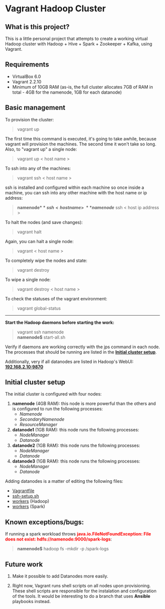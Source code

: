 # Vagrant Hadoop Cluster

## What is this project? 

This is a little personal project that attempts to create a working virtual Hadoop cluster with Hadoop + Hive + Spark + 
Zookeeper + Kafka, using Vagrant.

## Requirements

- VirtualBox 6.0
- Vagrant 2.2.10
- Minimum of 10GB RAM (as-is, the full cluster allocates 7GB of RAM in total - 4GB for the namenode, 1GB for each datanode)

## Basic management

To provision the cluster:

> vagrant up

The first time this command is executed, it's going to take awhile, because vagrant will provision the machines. The second time it won't take so long. Also, to "vagrant up" a single node:

> vagrant up < host name >

To ssh into any of the machines:

> vagrant ssh < host name >

ssh is installed and configured within each machine so once inside a machine, you can ssh into any other machine with the host name or ip address:

> **namenode$** ssh < host name >\
> **namenode$** ssh < host ip address >

To halt the nodes (and save changes):

> vagrant halt

Again, you can halt a single node:

> vagrant < host name >

To completely wipe the nodes and state:

> vagrant destroy

To wipe a single node:

> vagrant destroy < host name >

To check the statuses of the vagrant environment:

> vagrant global-status

---
**Start the Hadoop daemons before starting the work:**

> vagrant ssh namenode\
> **namenode$** start-all.sh

Verify if daemons are working correctly with the jps command in each node. The processes that should be running are listed in the [**Initial cluster setup**](#initial-cluster-setup).

Additionally, very if all datanodes are listed in Hadoop's WebUI: [**192.168.2.10:9870**](192.168.2.10:9870)

## Initial cluster setup

The initial cluster is configured with four nodes:
1. **namenode** (4GB RAM): this node is more powerful than the others and is configured to run the following processes: 
   - *Namenode* 
   - *SecondaryNamenode* 
   - *ResourceManager* 
2. **datanode1** (1GB RAM): this node runs the following processes:
   - *NodeManager*
   - *Datanode*
3. **datanode2** (1GB RAM): this node runs the following processes:
   - *NodeManager*
   - *Datanode*
4. **datanode3** (1GB RAM): this node runs the following processes:
   - *NodeManager*
   - *Datanode*

Adding datanodes is a matter of editing the following files:
 - [Vagrantfile](./Vagrantfile)
 - [ssh-setup.sh](./scripts/ssh-setup.sh)
 - [workers](./configs/hadoop/workers) (Hadoop)
 - [workers](./configs/spark/workers) (Spark)

## Known exceptions/bugs:

If running a spark workload throws **<span style="color:red">java.io.FileNotFoundException: File does not exist: hdfs://namenode:9000/spark-logs</span>**:

> **namenode$** hadoop fs -mkdir -p /spark-logs

## Future work

1. Make it possible to add Datanodes more easily.

2. Right now, Vagrant runs shell scripts on all nodes upon provisioning. These shell scripts are responsible for the instalation and configuration of the tools. It would be interesting to do a branch that uses **Ansible** playbooks instead.
